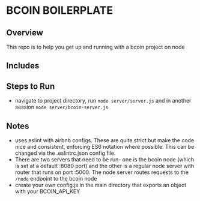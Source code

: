 # BCOIN BOILERPLATE
## Overview
This repo is to help you get up and running with a bcoin project on node

## Includes

## Steps to Run
* navigate to project directory, run `node server/server.js` and in another session `node server/bcoin-server.js`

## Notes
* uses eslint with airbnb configs. These are quite strict but make the code nice and consistent, enforcing ES6 notation where possible. This can be changed via the .eslintrc.json config file.
* There are two servers that need to be run- one is the bcoin node (which is set at a default :8080 port) and the other is a regular node server with router that runs on port :5000. The node server routes requests to the `/node` endpoint to the bcoin node
* create your own config.js in the main directory that exports an object with your BCOIN_API_KEY
